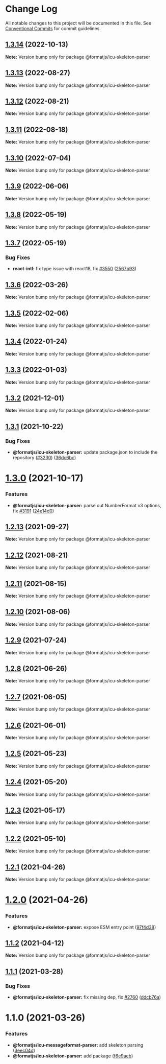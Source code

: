 # Change Log

All notable changes to this project will be documented in this file.
See [Conventional Commits](https://conventionalcommits.org) for commit guidelines.

## [1.3.14](https://github.com/formatjs/formatjs/compare/@formatjs/icu-skeleton-parser@1.3.13...@formatjs/icu-skeleton-parser@1.3.14) (2022-10-13)

**Note:** Version bump only for package @formatjs/icu-skeleton-parser

## [1.3.13](https://github.com/formatjs/formatjs/compare/@formatjs/icu-skeleton-parser@1.3.12...@formatjs/icu-skeleton-parser@1.3.13) (2022-08-27)

**Note:** Version bump only for package @formatjs/icu-skeleton-parser

## [1.3.12](https://github.com/formatjs/formatjs/compare/@formatjs/icu-skeleton-parser@1.3.11...@formatjs/icu-skeleton-parser@1.3.12) (2022-08-21)

**Note:** Version bump only for package @formatjs/icu-skeleton-parser

## [1.3.11](https://github.com/formatjs/formatjs/compare/@formatjs/icu-skeleton-parser@1.3.10...@formatjs/icu-skeleton-parser@1.3.11) (2022-08-18)

**Note:** Version bump only for package @formatjs/icu-skeleton-parser

## [1.3.10](https://github.com/formatjs/formatjs/compare/@formatjs/icu-skeleton-parser@1.3.9...@formatjs/icu-skeleton-parser@1.3.10) (2022-07-04)

**Note:** Version bump only for package @formatjs/icu-skeleton-parser

## [1.3.9](https://github.com/formatjs/formatjs/compare/@formatjs/icu-skeleton-parser@1.3.8...@formatjs/icu-skeleton-parser@1.3.9) (2022-06-06)

**Note:** Version bump only for package @formatjs/icu-skeleton-parser

## [1.3.8](https://github.com/formatjs/formatjs/compare/@formatjs/icu-skeleton-parser@1.3.7...@formatjs/icu-skeleton-parser@1.3.8) (2022-05-19)

**Note:** Version bump only for package @formatjs/icu-skeleton-parser

## [1.3.7](https://github.com/formatjs/formatjs/compare/@formatjs/icu-skeleton-parser@1.3.6...@formatjs/icu-skeleton-parser@1.3.7) (2022-05-19)

### Bug Fixes

* **react-intl:** fix type issue with react18, fix [#3550](https://github.com/formatjs/formatjs/issues/3550) ([2567b93](https://github.com/formatjs/formatjs/commit/2567b932c5d18b097a43842563046c20ce0c49f1))

## [1.3.6](https://github.com/formatjs/formatjs/compare/@formatjs/icu-skeleton-parser@1.3.5...@formatjs/icu-skeleton-parser@1.3.6) (2022-03-26)

**Note:** Version bump only for package @formatjs/icu-skeleton-parser

## [1.3.5](https://github.com/formatjs/formatjs/compare/@formatjs/icu-skeleton-parser@1.3.4...@formatjs/icu-skeleton-parser@1.3.5) (2022-02-06)

**Note:** Version bump only for package @formatjs/icu-skeleton-parser

## [1.3.4](https://github.com/formatjs/formatjs/compare/@formatjs/icu-skeleton-parser@1.3.3...@formatjs/icu-skeleton-parser@1.3.4) (2022-01-24)

**Note:** Version bump only for package @formatjs/icu-skeleton-parser

## [1.3.3](https://github.com/formatjs/formatjs/compare/@formatjs/icu-skeleton-parser@1.3.2...@formatjs/icu-skeleton-parser@1.3.3) (2022-01-03)

**Note:** Version bump only for package @formatjs/icu-skeleton-parser

## [1.3.2](https://github.com/formatjs/formatjs/compare/@formatjs/icu-skeleton-parser@1.3.1...@formatjs/icu-skeleton-parser@1.3.2) (2021-12-01)

**Note:** Version bump only for package @formatjs/icu-skeleton-parser

## [1.3.1](https://github.com/formatjs/formatjs/compare/@formatjs/icu-skeleton-parser@1.3.0...@formatjs/icu-skeleton-parser@1.3.1) (2021-10-22)

### Bug Fixes

* **@formatjs/icu-skeleton-parser:** update package.json to include the repository ([#3230](https://github.com/formatjs/formatjs/issues/3230)) ([36dc6bc](https://github.com/formatjs/formatjs/commit/36dc6bc5d8049caaf377f378d81eb6703eb091d5))

# [1.3.0](https://github.com/formatjs/formatjs/compare/@formatjs/icu-skeleton-parser@1.2.13...@formatjs/icu-skeleton-parser@1.3.0) (2021-10-17)

### Features

* **@formatjs/icu-skeleton-parser:** parse out NumberFormat v3 options, fix [#3191](https://github.com/formatjs/formatjs/issues/3191) ([24e14d0](https://github.com/formatjs/formatjs/commit/24e14d072467401727a5a96324e5d7e7b758c630))

## [1.2.13](https://github.com/formatjs/formatjs/compare/@formatjs/icu-skeleton-parser@1.2.12...@formatjs/icu-skeleton-parser@1.2.13) (2021-09-27)

**Note:** Version bump only for package @formatjs/icu-skeleton-parser

## [1.2.12](https://github.com/formatjs/formatjs/compare/@formatjs/icu-skeleton-parser@1.2.11...@formatjs/icu-skeleton-parser@1.2.12) (2021-08-21)

**Note:** Version bump only for package @formatjs/icu-skeleton-parser

## [1.2.11](https://github.com/formatjs/formatjs/compare/@formatjs/icu-skeleton-parser@1.2.10...@formatjs/icu-skeleton-parser@1.2.11) (2021-08-15)

**Note:** Version bump only for package @formatjs/icu-skeleton-parser

## [1.2.10](https://github.com/formatjs/formatjs/compare/@formatjs/icu-skeleton-parser@1.2.9...@formatjs/icu-skeleton-parser@1.2.10) (2021-08-06)

**Note:** Version bump only for package @formatjs/icu-skeleton-parser

## [1.2.9](https://github.com/formatjs/formatjs/compare/@formatjs/icu-skeleton-parser@1.2.8...@formatjs/icu-skeleton-parser@1.2.9) (2021-07-24)

**Note:** Version bump only for package @formatjs/icu-skeleton-parser

## [1.2.8](https://github.com/formatjs/formatjs/compare/@formatjs/icu-skeleton-parser@1.2.7...@formatjs/icu-skeleton-parser@1.2.8) (2021-06-26)

**Note:** Version bump only for package @formatjs/icu-skeleton-parser

## [1.2.7](https://github.com/formatjs/formatjs/compare/@formatjs/icu-skeleton-parser@1.2.6...@formatjs/icu-skeleton-parser@1.2.7) (2021-06-05)

**Note:** Version bump only for package @formatjs/icu-skeleton-parser

## [1.2.6](https://github.com/formatjs/formatjs/compare/@formatjs/icu-skeleton-parser@1.2.5...@formatjs/icu-skeleton-parser@1.2.6) (2021-06-01)

**Note:** Version bump only for package @formatjs/icu-skeleton-parser

## [1.2.5](https://github.com/formatjs/formatjs/compare/@formatjs/icu-skeleton-parser@1.2.4...@formatjs/icu-skeleton-parser@1.2.5) (2021-05-23)

**Note:** Version bump only for package @formatjs/icu-skeleton-parser

## [1.2.4](https://github.com/formatjs/formatjs/compare/@formatjs/icu-skeleton-parser@1.2.3...@formatjs/icu-skeleton-parser@1.2.4) (2021-05-20)

**Note:** Version bump only for package @formatjs/icu-skeleton-parser

## [1.2.3](https://github.com/formatjs/formatjs/compare/@formatjs/icu-skeleton-parser@1.2.2...@formatjs/icu-skeleton-parser@1.2.3) (2021-05-17)

**Note:** Version bump only for package @formatjs/icu-skeleton-parser

## [1.2.2](https://github.com/formatjs/formatjs/compare/@formatjs/icu-skeleton-parser@1.2.1...@formatjs/icu-skeleton-parser@1.2.2) (2021-05-10)

**Note:** Version bump only for package @formatjs/icu-skeleton-parser

## [1.2.1](https://github.com/formatjs/formatjs/compare/@formatjs/icu-skeleton-parser@1.2.0...@formatjs/icu-skeleton-parser@1.2.1) (2021-04-26)

**Note:** Version bump only for package @formatjs/icu-skeleton-parser

# [1.2.0](https://github.com/formatjs/formatjs/compare/@formatjs/icu-skeleton-parser@1.1.2...@formatjs/icu-skeleton-parser@1.2.0) (2021-04-26)

### Features

* **@formatjs/icu-skeleton-parser:** expose ESM entry point ([97f4d38](https://github.com/formatjs/formatjs/commit/97f4d389c521df7cec055d7bac46c8ecb5f32aff))

## [1.1.2](https://github.com/formatjs/formatjs/compare/@formatjs/icu-skeleton-parser@1.1.1...@formatjs/icu-skeleton-parser@1.1.2) (2021-04-12)

**Note:** Version bump only for package @formatjs/icu-skeleton-parser

## [1.1.1](https://github.com/formatjs/formatjs/compare/@formatjs/icu-skeleton-parser@1.1.0...@formatjs/icu-skeleton-parser@1.1.1) (2021-03-28)

### Bug Fixes

* **@formatjs/icu-skeleton-parser:** fix missing dep, fix [#2760](https://github.com/formatjs/formatjs/issues/2760) ([ddcb76a](https://github.com/formatjs/formatjs/commit/ddcb76a5b567cf6b53d80eec04d733a637ebe886))

# 1.1.0 (2021-03-26)

### Features

* **@formatjs/icu-messageformat-parser:** add skeleton parsing ([3eec04d](https://github.com/formatjs/formatjs/commit/3eec04d033891ce5192b692f9b079a672b6aae47))
* **@formatjs/icu-skeleton-parser:** add package ([f6e9aeb](https://github.com/formatjs/formatjs/commit/f6e9aebe56624b8d473be848c68be620827593c2))
